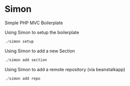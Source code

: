 Simon
=====

Simple PHP MVC Boilerplate



Using Simon to setup the boilerplate
```php
./simon setup
```

Using Simon to add a new Section
```php
./simon add section
```

Using Simon to add a remote repository (via beanstalkapp)
```php
./simon add repo
```
